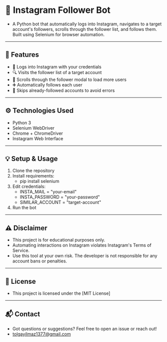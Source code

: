 # 📸 Instagram Follower Bot
- A Python bot that automatically logs into Instagram, navigates to a target account's followers, scrolls through the follower list, and follows them. Built using Selenium for browser automation.

---

## 🚀 Features
- 🔐 Logs into Instagram with your credentials
- 🔍 Visits the follower list of a target account
- 📜 Scrolls through the follower modal to load more users
- ➕ Automatically follows each user
- 🔄 Skips already-followed accounts to avoid errors

---

## ⚙️ Technologies Used
- Python 3
- Selenium WebDriver
- Chrome + ChromeDriver
- Instagram Web Interface

---

## 💡 Setup & Usage
1. Clone the repository
2. Install requirements:
   - pip install selenium
3. Edit credentials:
   - INSTA_MAIL = "your-email"
   - INSTA_PASSWORD = "your-password"
   - SIMILAR_ACCOUNT = "target-account"
4. Run the bot

---

## ⚠️ Disclaimer
- This project is for educational purposes only.
- Automating interactions on Instagram violates Instagram's Terms of Service.
- Use this tool at your own risk. The developer is not responsible for any account bans or penalties.

---

## 🧾 License
- This project is licensed under the [MIT License]

---

## 📬 Contact
- Got questions or suggestions? Feel free to open an issue or reach out!
- tolgayilmaz1377@gmail.com

